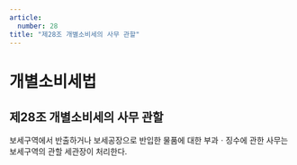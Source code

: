 ```yaml
---
article:
  number: 28
title: "제28조 개별소비세의 사무 관할"
---
```

# 개별소비세법

## 제28조 개별소비세의 사무 관할

보세구역에서 반출하거나 보세공장으로 반입한 물품에 대한 부과ㆍ징수에 관한 사무는 보세구역의 관할 세관장이 처리한다.
